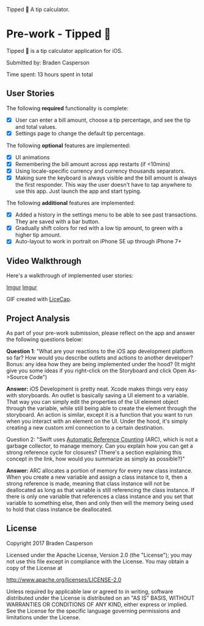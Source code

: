 Tipped 💸
A tip calculator.

# Pre-work - Tipped 💸

Tipped 💸 is a tip calculator application for iOS.

Submitted by: Braden Casperson

Time spent: 13 hours spent in total

## User Stories

The following **required** functionality is complete:

* [x] User can enter a bill amount, choose a tip percentage, and see the tip and total values.
* [x] Settings page to change the default tip percentage.

The following **optional** features are implemented:
* [x] UI animations
* [x] Remembering the bill amount across app restarts (if <10mins)
* [x] Using locale-specific currency and currency thousands separators.
* [x] Making sure the keyboard is always visible and the bill amount is always the first responder. This way the user doesn't have to tap anywhere to use this app. Just launch the app and start typing.

The following **additional** features are implemented:

- [x] Added a history in the settings menu to be able to see past transactions. They are saved with a bar button.
- [x] Gradually shift colors for red with a low tip amount, to green with a higher tip amount.
- [x] Auto-layout to work in portrait on iPhone SE up through iPhone 7+

## Video Walkthrough 

Here's a walkthrough of implemented user stories:

[Imgur](http://i.imgur.com/0STY0AW.gifv)
[Imgur](http://i.imgur.com/MydNJb0.gifv)

GIF created with [LiceCap](http://www.cockos.com/licecap/).

## Project Analysis

As part of your pre-work submission, please reflect on the app and answer the following questions below:

**Question 1**: "What are your reactions to the iOS app development platform so far? How would you describe outlets and actions to another developer? Bonus: any idea how they are being implemented under the hood? (It might give you some ideas if you right-click on the Storyboard and click Open As->Source Code")

**Answer:** iOS Development is pretty neat. Xcode makes things very easy with storyboards. An outlet is basically saving a UI element to a variable. That way you can simply edit the properties of the UI element object through the variable, while still being able to create the element through the storyboard. An action is similar, except it is a function that you want to run when you interact with an element on the UI. Under the hood, it's simply creating a new custom xml connection to a certain destination.

Question 2: "Swift uses [Automatic Reference Counting](https://developer.apple.com/library/content/documentation/Swift/Conceptual/Swift_Programming_Language/AutomaticReferenceCounting.html#//apple_ref/doc/uid/TP40014097-CH20-ID49) (ARC), which is not a garbage collector, to manage memory. Can you explain how you can get a strong reference cycle for closures? (There's a section explaining this concept in the link, how would you summarize as simply as possible?)"

**Answer:** ARC allocates a portion of memory for every new class instance. When you create a new variable and assign a class instance to it, then a strong reference is made, meaning that class instance will not be deallocated as long as that variable is still referencing the class instance. If there is only one variable that references a class instance and you set that variable to something else, then and only then will the memory being used to hold that class instance be deallocated.


## License

Copyright 2017 Braden Casperson

Licensed under the Apache License, Version 2.0 (the "License");
you may not use this file except in compliance with the License.
You may obtain a copy of the License at

http://www.apache.org/licenses/LICENSE-2.0

Unless required by applicable law or agreed to in writing, software
distributed under the License is distributed on an "AS IS" BASIS,
WITHOUT WARRANTIES OR CONDITIONS OF ANY KIND, either express or implied.
See the License for the specific language governing permissions and
limitations under the License.
